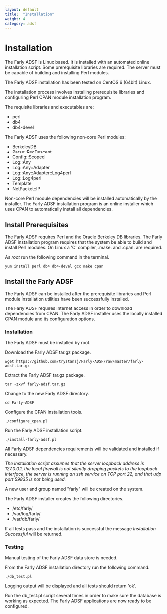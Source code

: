 ```yaml
---
layout: default
title:  "Installation"
weight: 4
category: adsf
---
```


# Installation

The Farly ADSF is Linux based.  It is installed with an automated online installation script. Some prerequisite libraries are required. The server must be capable of building and installing Perl modules.

The Farly ADSF installation has been tested on CentOS 6 (64bit) Linux.

The installation process involves installing prerequisite libraries and configuring Perl CPAN module installation program.

The requisite libraries and executables are:

* perl
* db4
* db4-devel

The Farly ADSF uses the following non-core Perl modules:

* BerkeleyDB
* Parse::RecDescent
* Config::Scoped
* Log::Any
* Log::Any::Adapter
* Log::Any::Adapter::Log4perl
* Log::Log4perl
* Template
* NetPacket::IP

Non-core Perl module dependencies will be installed automatically by the installer. The Farly ADSF installation program is an online installer which uses CPAN to automatically install all dependencies.

## Install Prerequisites

The Farly ADSF requires Perl and the Oracle Berkeley DB libraries. The Farly ADSF installation program requires that the system be able to build and install Perl modules. On Linux a 'C' compiler, .make. and .cpan. are required.

As *root* run the following command in the terminal.

    yum install perl db4 db4-devel gcc make cpan

## Install the Farly ADSF

The Farly ADSF can be installed after the prerequisite libraries and Perl module installation utilities have been successfully installed.

The Farly ADSF requires internet access in order to download dependencies from CPAN. The Farly ADSF installer uses the locally installed CPAN module and its configuration options.  

### Installation

The Farly ADSF must be installed by root.

Download the Farly ADSF tar.gz package.

    wget https://github.com/trystanzj/Farly-ADSF/raw/master/farly-adsf.tar.gz

Extract the Farly ADSF tar.gz package.

    tar -zxvf farly-adsf.tar.gz

Change to the new Farly ADSF directory.

    cd Farly-ADSF

Configure the CPAN installation tools.

    ./configure_cpan.pl

Run the Farly ADSF installation script.

    ./install-farly-adsf.pl

All Farly ADSF dependencies requirements will be validated and installed if necessary.

*The installation script assumes that the server loopback address is 127.0.0.1, the local firewall is not silently dropping packets to the loopback interface, the server is running an ssh service on TCP port 22, and that udp port 59835 is not being used.*

A new user and group named "farly" will be created on the system.

The Farly ADSF installer creates the following directories.

* /etc/farly/
* /var/log/farly/
* /var/db/farly/

If all tests pass and the installation is successful the message *Installation Successful* will be returned.

### Testing

Manual testing of the Farly ADSF data store is needed.

From the Farly ADSF installation directory run the following command.

    ./db_test.pl

Logging output will be displayed and all tests should return 'ok'.

Run the db_test.pl script several times in order to make sure the database is working as expected.
The Farly ADSF applications are now ready to be configured.

